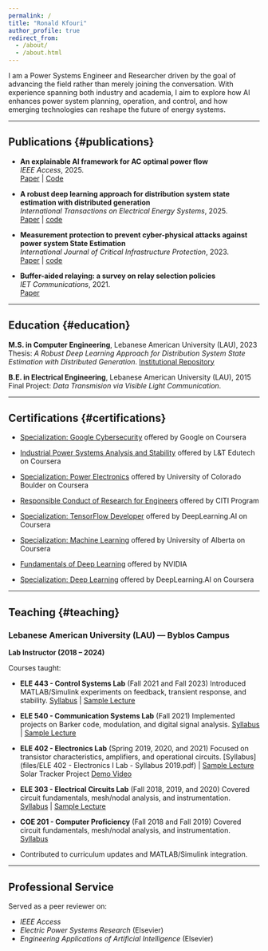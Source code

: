 ```yaml
---
permalink: /
title: "Ronald Kfouri"
author_profile: true
redirect_from: 
  - /about/
  - /about.html
---
```


I am a Power Systems Engineer and Researcher driven by the goal of advancing the field rather than merely joining the conversation. With experience spanning both industry and academia, I aim to explore how AI enhances power system planning, operation, and control, and how emerging technologies can reshape the future of energy systems.

---

## Publications {#publications}

- **An explainable AI framework for AC optimal power flow**  
  *IEEE Access*, 2025.  
  [Paper](https://ieeexplore.ieee.org/document/11177141) | [Code](https://github.com/RonaldKfouri/XAI_for_AC-OPF)

- **A robust deep learning approach for distribution system state estimation with distributed generation**  
  *International Transactions on Electrical Energy Systems*, 2025.  
  [Paper](https://onlinelibrary.wiley.com/doi/full/10.1155/etep/2734170) | [code](https://github.com/RonaldKfouri/DSSE-Learn)

 - **Measurement protection to prevent cyber-physical attacks against power system State Estimation**  
  *International Journal of Critical Infrastructure Protection*, 2023.  
  [Paper](https://www.sciencedirect.com/science/article/abs/pii/S1874548223000562) | [code](https://github.com/RonaldKfouri/ILP-to-Protect-against-SE-Attacks)

- **Buffer-aided relaying: a survey on relay selection policies**  
  *IET Communications*, 2021.  
  [Paper](https://ietresearch.onlinelibrary.wiley.com/doi/full/10.1049/iet-com.2020.0532)

---
## Education {#education}

**M.S. in Computer Engineering**, Lebanese American University (LAU), 2023  
Thesis: *A Robust Deep Learning Approach for Distribution System State Estimation with Distributed Generation*. [Institutional Repository](https://laur.lau.edu.lb:8443/xmlui/handle/10725/14595)

**B.E. in Electrical Engineering**, Lebanese American University (LAU), 2015  
Final Project: *Data Transmision via Visible Light Communication*.

---

## Certifications {#certifications}

- [Specialization: Google Cybersecurity](https://www.coursera.org/account/accomplishments/specialization/certificate/DIOAAWWSI126) offered by Google on Coursera

- [Industrial Power Systems Analysis and Stability](https://www.coursera.org/account/accomplishments/specialization/certificate/VNTIVJ29DX5V) offered by L&T Edutech on Coursera
  
- [Specialization: Power Electronics](https://www.coursera.org/account/accomplishments/specialization/certificate/SOOKHULE6WY8) offered by University of Colorado Boulder on Coursera

- [Responsible Conduct of Research for Engineers](https://www.citiprogram.org/verify/?w8ddec41f-1400-43e5-96ed-4878cc439313-63899263) offered by CITI Program

- [Specialization: TensorFlow Developer](https://www.coursera.org/account/accomplishments/specialization/certificate/P75L5MJP99WG) offered by DeepLearning.AI on Coursera 

- [Specialization: Machine Learning](https://www.coursera.org/account/accomplishments/specialization/certificate/UUGC4Q7HGYRU) offered by University of Alberta on Coursera

- [Fundamentals of Deep Learning](https://courses.nvidia.com/certificates/e6af57e064f84bf4994d2f22170bea54/) offered by NVIDIA

- [Specialization: Deep Learning](https://www.coursera.org/account/accomplishments/specialization/certificate/Z2PLFDK576KV) offered by DeepLearning.AI on Coursera

---

## Teaching {#teaching}

### Lebanese American University (LAU) — Byblos Campus  
**Lab Instructor (2018 – 2024)**  

Courses taught:

- **ELE 443 - Control Systems Lab** (Fall 2021 and Fall 2023)
  Introduced MATLAB/Simulink experiments on feedback, transient response, and stability.
  [Syllabus](https://drive.google.com/file/d/your-control-syllabus-id/view?usp=sharing) | [Sample Lecture](https://drive.google.com/file/d/your-control-video-id/view?usp=sharing)

- **ELE 540 - Communication Systems Lab** (Fall 2021)
  Implemented projects on Barker code, modulation, and digital signal analysis.
  [Syllabus](https://drive.google.com/file/d/your-comm-syllabus-id/view?usp=sharing) | [Sample Lecture](https://drive.google.com/file/d/your-comm-video-id/view?usp=sharing)

- **ELE 402 - Electronics Lab** (Spring 2019, 2020, and 2021)
  Focused on transistor characteristics, amplifiers, and operational circuits.
  [Syllabus](files/ELE 402 - Electronics I Lab - Syllabus 2019.pdf) | [Sample Lecture](https://drive.google.com/file/d/your-electronics-video-id/view?usp=sharing)
  Solar Tracker Project [Demo Video]()

- **ELE 303 - Electrical Circuits Lab** (Fall 2018, 2019, and 2020)
  Covered circuit fundamentals, mesh/nodal analysis, and instrumentation.
  [Syllabus](https://drive.google.com/file/d/your-circuits-syllabus-id/view?usp=sharing) | [Sample Lecture](https://drive.google.com/file/d/your-circuits-video-id/view?usp=sharing)

- **COE 201 - Computer Proficiency** (Fall 2018 and Fall 2019)
  Covered circuit fundamentals, mesh/nodal analysis, and instrumentation.
  [Syllabus](https://drive.google.com/file/d/your-circuits-syllabus-id/view?usp=sharing)

  
- Contributed to curriculum updates and MATLAB/Simulink integration.  
  

---

## Professional Service
Served as a peer reviewer on:
- *IEEE Access*
- *Electric Power Systems Research* (Elsevier)
- *Engineering Applications of Artificial Intelligence* (Elsevier)
  

